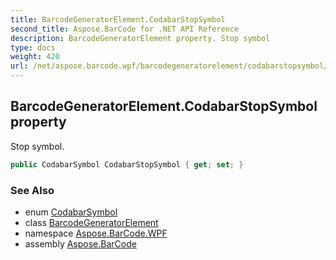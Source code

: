 ```yaml
---
title: BarcodeGeneratorElement.CodabarStopSymbol
second_title: Aspose.BarCode for .NET API Reference
description: BarcodeGeneratorElement property. Stop symbol
type: docs
weight: 420
url: /net/aspose.barcode.wpf/barcodegeneratorelement/codabarstopsymbol/
---
```

## BarcodeGeneratorElement.CodabarStopSymbol property

Stop symbol.

```csharp
public CodabarSymbol CodabarStopSymbol { get; set; }
```

### See Also

* enum [CodabarSymbol](../../../aspose.barcode.generation/codabarsymbol/)
* class [BarcodeGeneratorElement](../)
* namespace [Aspose.BarCode.WPF](../../barcodegeneratorelement/)
* assembly [Aspose.BarCode](../../../)


